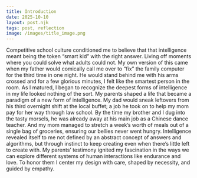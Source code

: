 ```yaml
---
title: Introduction
date: 2025-10-10
layout: post.njk
tags: post, reflection
image: /images/title_image.png
---
```


Competitive school culture conditioned me to believe that that intelligence meant being the token “smart kid” with the right answer. Living off moments where you could solve what adults could not. My own version of this came when my father would comically call me over to “fix” the family computer for the third time in one night. He would stand behind me with his arms crossed and for a few glorious minutes, I felt like the smartest person in the room. 
As I matured, I began to recognize the deepest forms of intelligence in my life looked nothing of the sort. My parents shaped a life that became a paradigm of a new form of intelligence. My dad would sneak leftovers from his third overnight shift at the local buffet; a job he took on to help my mom pay for her way through law school. By the time my brother and I dug into the tasty morsels, he was already away at his main job as a Chinese dance teacher. And my mom managed to stretch a week’s worth of meals out of a single bag of groceries, ensuring our bellies never went hungry. Intelligence revealed itself to me not defined by an abstract concept of answers and algorithms, but through instinct to keep creating even when there’s little left to create with. My parents’ testimony ignited my fascination in the ways we can explore different systems of human interactions like endurance and love. To honor them I center my design with care, shaped by necessity, and guided by empathy. 

